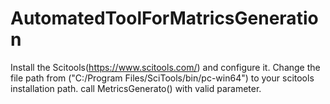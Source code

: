 # AutomatedToolForMatricsGeneration

Install the Scitools(https://www.scitools.com/) and configure it.
Change the file path from ("C:/Program Files/SciTools/bin/pc-win64") to your scitools installation path.
call MetricsGenerato() with valid parameter.
